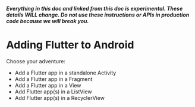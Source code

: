 **_Everything in this doc and linked from this doc is experimental. These details WILL change. Do not use these instructions or APIs in production code because we will break you._**

# Adding Flutter to Android

Choose your adventure:

* Add a Flutter app in a standalone Activity
* Add a Flutter app in a Fragment
* Add a Flutter app in a View
* Add Flutter app(s) in a ListView
* Add Flutter app(s) in a RecyclerView